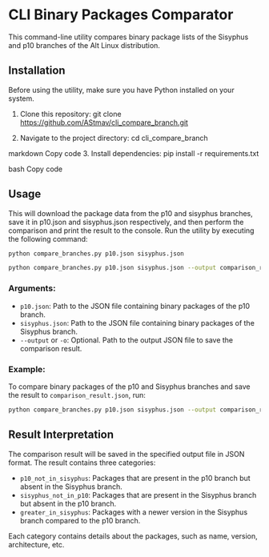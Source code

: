 # CLI Binary Packages Comparator

This command-line utility compares binary package lists of the Sisyphus and p10 branches of the Alt Linux distribution.

## Installation

Before using the utility, make sure you have Python installed on your system.

1. Clone this repository:
git clone https://github.com/AStmav/cli_compare_branch.git


2. Navigate to the project directory:
cd cli_compare_branch

markdown
Copy code
3. Install dependencies:
pip install -r requirements.txt

bash
Copy code

## Usage
This will download the package data from the p10 and sisyphus branches, save it in p10.json and sisyphus.json respectively, and then perform the comparison and print the result to the console.
Run the utility by executing the following command:
```bash
python compare_branches.py p10.json sisyphus.json

python compare_branches.py p10.json sisyphus.json --output comparison_result.json
```


### Arguments:

- `p10.json`: Path to the JSON file containing binary packages of the p10 branch.
- `sisyphus.json`: Path to the JSON file containing binary packages of the Sisyphus branch.
- `--output` or `-o`: Optional. Path to the output JSON file to save the comparison result.

### Example:

To compare binary packages of the p10 and Sisyphus branches and save the result to `comparison_result.json`, run:
```bash
python compare_branches.py p10.json sisyphus.json --output comparison_result.json
```


## Result Interpretation

The comparison result will be saved in the specified output file in JSON format. The result contains three categories:

- `p10_not_in_sisyphus`: Packages that are present in the p10 branch but absent in the Sisyphus branch.
- `sisyphus_not_in_p10`: Packages that are present in the Sisyphus branch but absent in the p10 branch.
- `greater_in_sisyphus`: Packages with a newer version in the Sisyphus branch compared to the p10 branch.

Each category contains details about the packages, such as name, version, architecture, etc.
